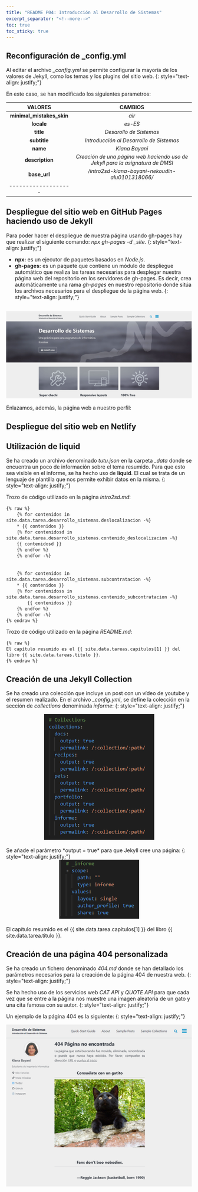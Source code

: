 ```yaml
---
title: "README P04: Introducción al Desarrollo de Sistemas"
excerpt_separator: "<!--more-->"
toc: true
toc_sticky: true
---
```

## Reconfiguración de _config.yml
Al editar el archivo *_config.yml* se permite configurar la mayoría de los valores de Jekyll, como los temas y los plugins del sitio web. 
{: style="text-align: justify;"}

En este caso, se han modificado los siguientes parametros:

| **VALORES** | **CAMBIOS** |
|:--------:|:-------:|
| **minimal_mistakes_skin** | *air* |
| **locale** | *es-ES* |
| **title** | *Desarollo de Sistemas* |
| **subtitle** | *Introducción al Desarrollo de Sistemas* |
| **name** | *Kiana Bayani* |
| **description** | *Creación de una página web haciendo uso de Jekyll para la asignatura de DMSI* |
| **base_url** | */intro2sd-kiana-bayani-nekoudin-alu0101318066/* |
|-------------------|

## Despliegue del sitio web en GitHub Pages haciendo uso de Jekyll
Para poder hacer el despliegue de nuestra página usando gh-pages hay que realizar el siguiente comando: *npx gh-pages -d _site*.
{: style="text-align: justify;"}

- **npx:** es un ejecutor de paquetes basados en *Node.js*.
- **gh-pages:** es un paquete que contiene un módulo de despliegue automático que realiza las tareas necesarias para desplegar nuestra página web del repositorio en los servidores de gh-pages. Es decir, crea automáticamente una rama *gh-pages* en nuestro repositorio donde sitúa los archivos necesarios para el despliegue de la página web.
{: style="text-align: justify;"}

<br>
<div align="center"><img src="../img/pag_web.png" alt="imagen"></div>

Enlazamos, además, la página web a nuestro perfil:

## Despliegue del sitio web en Netlify

## Utilización de liquid
Se ha creado un archivo denominado *tutu.json* en la carpeta *_data* donde se encuentra un poco de información sobre el tema resumido. Para que esto sea visible en el informe, se ha hecho uso de **liquid**. El cual se trata de un lenguaje de plantilla que nos permite exhibir datos en la misma.
{: style="text-align: justify;"}


Trozo de código utilizado en la página *intro2sd.md*:

~~~
{% raw %}
    {% for contenidos in site.data.tarea.desarrollo_sistemas.deslocalizacion -%} 
    * {{ contenidos }}
    {% for contenidosd in site.data.tarea.desarrollo_sistemas.contenido_deslocalizacion -%}
    {{ contenidosd }}
    {% endfor %}
    {% endfor -%}


    {% for contenidos in site.data.tarea.desarrollo_sistemas.subcontratacion -%} 
    * {{ contenidos }}
    {% for contenidoss in site.data.tarea.desarrollo_sistemas.contenido_subcontratacion -%} 
        {{ contenidoss }}
    {% endfor %}
    {% endfor -%}
{% endraw %}
~~~

Trozo de código utilizado en la página *README.md*:

~~~
{% raw %}
El capítulo resumido es el {{ site.data.tareas.capitulos[1] }} del libro {{ site.data.tareas.titulo }}.
{% endraw %}
~~~

## Creación de una Jekyll Collection
Se ha creado una colección que incluye un post con un vídeo de youtube y el resumen realizado. 
En el archivo *_config.yml*, se define la colección en la sección de *collections* denominada *informe*:
{: style="text-align: justify;"}

<div align="center"><img src="../img/collections.png" alt="imagen"/></div>
<br>
Se añade el parámetro *output = true* para que Jekyll cree una página:
{: style="text-align: justify;"}
 
<div align="center"><img src="../img/defaults.png" alt="imagen"/></div>
<br>
El capítulo resumido es el {{ site.data.tarea.capitulos[1] }} del libro {{ site.data.tarea.titulo }}.

## Creación de una página 404 personalizada
Se ha creado un fichero denominado *404.md* donde se han detallado los parámetros necesarios para la creación de la página 404 de nuestra web.
{: style="text-align: justify;"}

Se ha hecho uso de los servicios web *CAT API* y *QUOTE API* para que cada vez que se entre a la página nos muestre una imagen aleatoria de un gato y una cita famosa con su autor.
{: style="text-align: justify;"}

Un ejemplo de la página 404 es la siguiente:
{: style="text-align: justify;"}

<div align="center"><img src="../img/pag_404_buena.png" alt="imagen"/></div>
